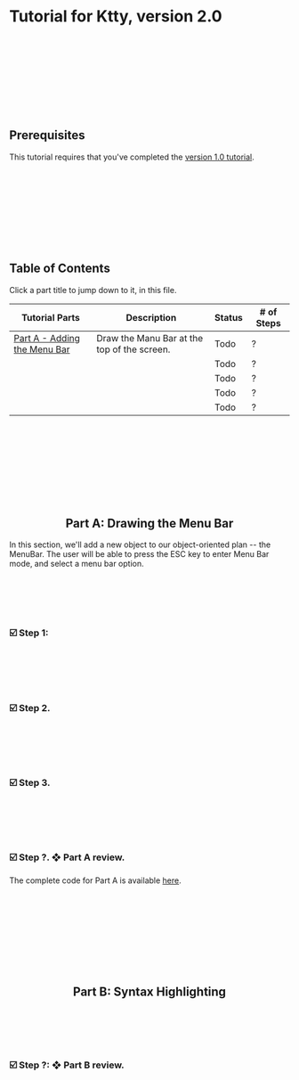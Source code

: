 # Tutorial for Ktty, version 2.0

<br/><br/><br/><br/><br/><br/><br/><br/>



##  Prerequisites

This tutorial requires that you've completed the [version 1.0 tutorial](https://github.com/rooftop-media/ktty-tutorial/blob/main/version1.0/tutorial.md).

<br/><br/><br/><br/><br/><br/><br/><br/>



##  Table of Contents

Click a part title to jump down to it, in this file.

| Tutorial Parts              | Description  | Status | # of Steps |
| --------------------------- | ------------ | ------ | ---------- |
| [Part A - Adding the Menu Bar](https://github.com/rooftop-media/ktty-tutorial/blob/main/version2.0/tutorial.md#part-a) | Draw the Manu Bar at the top of the screen. | Todo | ? |
|  |   | Todo | ? |
|  |   | Todo | ? |
|  |   | Todo | ? |
|  |   | Todo | ? |

<br/><br/><br/><br/><br/><br/><br/><br/>





<h2 id="part-a" align="center">  Part A:  Drawing the Menu Bar </h2>

In this section, we'll add a new object to our object-oriented plan -- the MenuBar.
The user will be able to press the ESC key to enter Menu Bar mode, and select a menu bar option.

<br/><br/><br/><br/>



<h3 id="a-1">  ☑️ Step 1:   </h3>

<br/><br/><br/><br/>




<h3 id="a-2">  ☑️ Step 2.   </h3>

<br/><br/><br/><br/>



<h3 id="a-3"> ☑️ Step 3.  </h3>

<br/><br/><br/><br/>



<h3 id="a-?"> ☑️ Step ?. ❖ Part A review. </h3>

The complete code for Part A is available [here](https://github.com/rooftop-media/ktty-tutorial/blob/main/version1.0/part_A.js).

<br/><br/><br/><br/><br/><br/><br/><br/>




<h2 id="part-b" align="center">  Part B:   Syntax Highlighting </h2>

<br/><br/><br/><br/>



<h3 id="b-?">  ☑️ Step ?:  ❖  Part B review. </h3>

<br/><br/><br/><br/><br/><br/><br/><br/>













